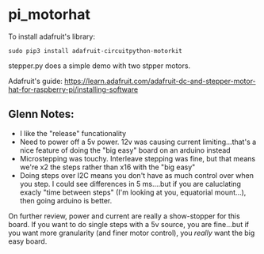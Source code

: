 # pi_motorhat
To install adafruit's library:
```
sudo pip3 install adafruit-circuitpython-motorkit
```

stepper.py does a simple demo with two stpper motors.

Adafruit's guide:
https://learn.adafruit.com/adafruit-dc-and-stepper-motor-hat-for-raspberry-pi/installing-software

## Glenn Notes:
* I like the "release" funcationality
* Need to power off a 5v power.  12v was causing current limiting...that's a nice feature of doing the "big easy" board on an arduino instead
* Microstepping was touchy.  Interleave stepping was fine, but that means we're x2 the steps rather than x16 with the "big easy"
* Doing steps over I2C means you don't have as much control over when you step.  I could see differences in 5 ms....but if you are caluclating exacly "time between steps" (I'm looking at you, equatorial mount...), then going arduino is better.

On further review, power and current are really a show-stopper for this board.  If you want to do single steps with a 5v source, you are fine...but if you want more granularity (and finer motor control), you *really* want the big easy board.
